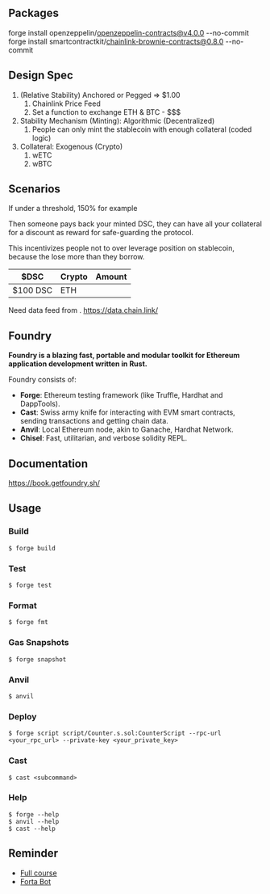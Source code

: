 ## Packages

forge install openzeppelin/openzeppelin-contracts@v4.0.0 --no-commit
forge install smartcontractkit/chainlink-brownie-contracts@0.8.0 --no-commit

## Design Spec

1. (Relative Stability) Anchored or Pegged => $1.00
   1. Chainlink Price Feed
   2. Set a function to exchange ETH & BTC - $$$
2. Stability Mechanism (Minting): Algorithmic (Decentralized)
   1. People can only mint the stablecoin with enough collateral (coded logic)
3. Collateral: Exogenous (Crypto)
   1. wETC
   2. wBTC

## Scenarios

If under a threshold, 150% for example

Then someone pays back your minted DSC, they can have all your collateral for a discount as reward for safe-guarding the protocol.

This incentivizes people not to over leverage position on stablecoin, because the lose more than they borrow.

| $DSC     | Crypto | Amount |
| -------- | ------ | ------ |
| $100 DSC | ETH    |        |

Need data feed from .
https://data.chain.link/

## Foundry

**Foundry is a blazing fast, portable and modular toolkit for Ethereum application development written in Rust.**

Foundry consists of:

- **Forge**: Ethereum testing framework (like Truffle, Hardhat and DappTools).
- **Cast**: Swiss army knife for interacting with EVM smart contracts, sending transactions and getting chain data.
- **Anvil**: Local Ethereum node, akin to Ganache, Hardhat Network.
- **Chisel**: Fast, utilitarian, and verbose solidity REPL.

## Documentation

https://book.getfoundry.sh/

## Usage

### Build

```shell
$ forge build
```

### Test

```shell
$ forge test
```

### Format

```shell
$ forge fmt
```

### Gas Snapshots

```shell
$ forge snapshot
```

### Anvil

```shell
$ anvil
```

### Deploy

```shell
$ forge script script/Counter.s.sol:CounterScript --rpc-url <your_rpc_url> --private-key <your_private_key>
```

### Cast

```shell
$ cast <subcommand>
```

### Help

```shell
$ forge --help
$ anvil --help
$ cast --help
```

<!-- forge install smartcontractkit/foundry-chainlink-toolkit --no-commit -->

## Reminder

- [Full course](https://github.com/Cyfrin/foundry-full-course-f23)
- [Forta Bot](https://www.youtube.com/watch?v=42RcaQ8YTzQ)

